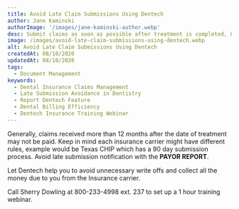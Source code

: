 ```yaml
---
title: Avoid Late Claim Submissions Using Dentech
author: Jane Kaminski
authorImage: '/images/jane-kaminski-author.webp'
desc: Submit claims as soon as possible after treatment is completed, UNBILLED WORK will help to ensure that all work charged out is being claimed in a timely fashion.
image: /images/avoid-late-claim-submissions-using-dentech.webp
alt: Avoid Late Claim Submissions Using Dentech
createdAt: 08/10/2020
updatedAt: 08/10/2020
tags:
  - Document Management
keywords:
  - Dental Insurance Claims Management
  - Late Submission Avoidance in Dentistry
  - Report Dentech Feature
  - Dental Billing Efficiency
  - Dentech Insurance Training Webinar
---
```


Generally, claims received more than 12 months after the date of treatment may not be paid. Keep in mind each insurance carrier might have different rules, example would be Texas CHIP which has a 90 day submission process. Avoid late submission notification with the **PAYOR REPORT**.

Let Dentech help you to avoid unnecessary write offs and collect all the money due to you from the Insurance carrier.

Call Sherry Dowling at 800-233-4998 ext. 237 to set up a 1 hour training webinar.